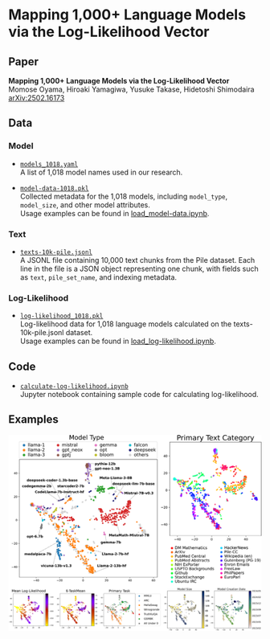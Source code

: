# Mapping 1,000+ Language Models via the Log-Likelihood Vector


## Paper

**Mapping 1,000+ Language Models via the Log-Likelihood Vector**  
Momose Oyama, Hiroaki Yamagiwa, Yusuke Takase, Hidetoshi Shimodaira  
[arXiv:2502.16173](https://arxiv.org/abs/2502.16173)

## Data

### Model

- [`models_1018.yaml`](models/models_1018.yaml)  
A list of 1,018 model names used in our research.

- [`model-data-1018.pkl`](data/model-metadata/model-data-1018.pkl)  
Collected metadata for the 1,018 models, including `model_type`, `model_size`, and other model attributes.  
Usage examples can be found in [load_model-data.ipynb](data/model-metadata/load_model-data.ipynb).

### Text

- [`texts-10k-pile.jsonl`](data/text/texts-10k-pile.jsonl)  
A JSONL file containing 10,000 text chunks from the Pile dataset. Each line in the file is a JSON object representing one chunk, with fields such as `text`, `pile_set_name`, and indexing metadata.


### Log-Likelihood

- [`log-likelihood_1018.pkl`](data/log-likelihood/log-likelihood_1018.pkl)  
Log-likelihood data for 1,018 language models calculated on the texts-10k-pile.jsonl dataset.  
Usage examples can be found in [load_log-likelihood.ipynb](data/log-likelihood/load_log-likelihood.ipynb).


## Code
- [`calculate-log-likelihood.ipynb`](codes/calculate-log-likelihood.ipynb)  
Jupyter notebook containing sample code for calculating log-likelihood.


## Examples

<p align="center">
  <img src="images/modelmap.png" alt="Model Map">
</p>
